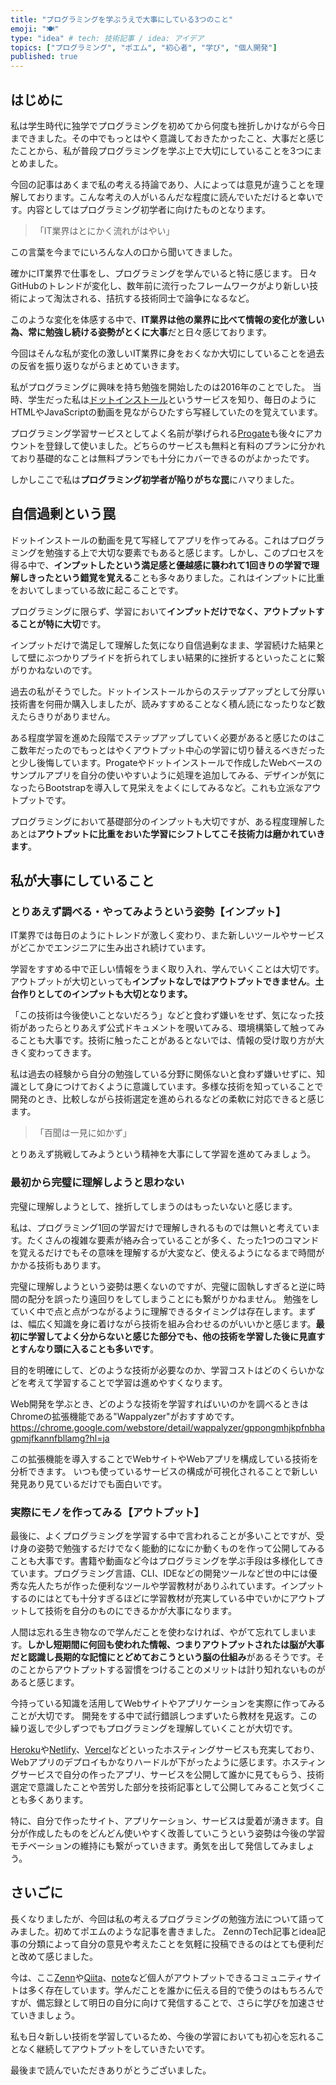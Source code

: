 ```yaml
---
title: "プログラミングを学ぶうえで大事にしている3つのこと"
emoji: "🍽"
type: "idea" # tech: 技術記事 / idea: アイデア
topics: ["プログラミング", "ポエム", "初心者", "学び", "個人開発"]
published: true
---
```


## はじめに

私は学生時代に独学でプログラミングを初めてから何度も挫折しかけながら今日まできました。その中でもっとはやく意識しておきたかったこと、大事だと感じたことから、私が普段プログラミングを学ぶ上で大切にしていることを3つにまとめました。

今回の記事はあくまで私の考える持論であり、人によっては意見が違うことを理解しております。こんな考えの人がいるんだな程度に読んでいただけると幸いです。内容としてはプログラミング初学者に向けたものとなります。

> 「IT業界はとにかく流れがはやい」

この言葉を今までにいろんな人の口から聞いてきました。

確かにIT業界で仕事をし、プログラミングを学んでいると特に感じます。
日々GitHubのトレンドが変化し、数年前に流行ったフレームワークがより新しい技術によって淘汰される、拮抗する技術同士で論争になるなど。

このような変化を体感する中で、**IT業界は他の業界に比べて情報の変化が激しい為、常に勉強し続ける姿勢がとくに大事**だと日々感じております。

今回はそんな私が変化の激しいIT業界に身をおくなか大切にしていることを過去の反省を振り返りながらまとめていきます。

私がプログラミングに興味を持ち勉強を開始したのは2016年のことでした。
当時、学生だった私は[ドットインストール](https://dotinstall.com)というサービスを知り、毎日のようにHTMLやJavaScriptの動画を見ながらひたすら写経していたのを覚えています。

プログラミング学習サービスとしてよく名前が挙げられる[Progate](https://prog-8.com)も後々にアカウントを登録して使いました。どちらのサービスも無料と有料のプランに分かれており基礎的なことは無料プランでも十分にカバーできるのがよかったです。

しかしここで私は**プログラミング初学者が陥りがちな罠**にハマりました。

## 自信過剰という罠

ドットインストールの動画を見て写経してアプリを作ってみる。これはプログラミングを勉強する上で大切な要素でもあると感じます。しかし、このプロセスを得る中で、**インプットしたという満足感と優越感に襲われて1回きりの学習で理解しきったという錯覚を覚える**ことも多々ありました。これはインプットに比重をおいてしまっている故に起こることです。

プログラミングに限らず、学習において**インプットだけでなく、アウトプットすることが特に大切**です。

インプットだけで満足して理解した気になり自信過剰なまま、学習続けた結果として壁にぶつかりプライドを折られてしまい結果的に挫折するといったことに繋がりかねないのです。

過去の私がそうでした。ドットインストールからのステップアップとして分厚い技術書を何冊か購入しましたが、読みすすめることなく積ん読になったりなど数えたらきりがありません。

ある程度学習を進めた段階でステップアップしていく必要があると感じたのはここ数年だったのでもっとはやくアウトプット中心の学習に切り替えるべきだったと少し後悔しています。Progateやドットインストールで作成したWebベースのサンプルアプリを自分の使いやすいように処理を追加してみる、デザインが気になったらBootstrapを導入して見栄えをよくにしてみるなど。これも立派なアウトプットです。

プログラミングにおいて基礎部分のインプットも大切ですが、ある程度理解したあとは**アウトプットに比重をおいた学習にシフトしてこそ技術力は磨かれていきます**。

## 私が大事にしていること

### とりあえず調べる・やってみようという姿勢【インプット】

IT業界では毎日のようにトレンドが激しく変わり、また新しいツールやサービスがどこかでエンジニアに生み出され続けています。

学習をすすめる中で正しい情報をうまく取り入れ、学んでいくことは大切です。アウトプットが大切といっても**インプットなしではアウトプットできません**。**土台作りとしてのインプットも大切となります。**

「この技術は今後使いことないだろう」などと食わず嫌いをせず、気になった技術があったらとりあえず公式ドキュメントを覗いてみる、環境構築して触ってみることも大事です。技術に触ったことがあるとないでは、情報の受け取り方が大きく変わってきます。

私は過去の経験から自分の勉強している分野に関係ないと食わず嫌いせずに、知識として身につけておくように意識しています。多様な技術を知っていることで開発のとき、比較しながら技術選定を進められるなどの柔軟に対応できると感じます。

>「百聞は一見に如かず」

とりあえず挑戦してみようという精神を大事にして学習を進めてみましょう。

### 最初から完璧に理解しようと思わない

完璧に理解しようとして、挫折してしまうのはもったいないと感じます。

私は、プログラミング1回の学習だけで理解しきれるものでは無いと考えています。たくさんの複雑な要素が絡み合っていることが多く、たった1つのコマンドを覚えるだけでもその意味を理解するが大変など、使えるようになるまで時間がかかる技術もあります。

完璧に理解しようという姿勢は悪くないのですが、完璧に固執しすぎると逆に時間の配分を誤ったり遠回りをしてしまうことにも繋がりかねません。
勉強をしていく中で点と点がつながるように理解できるタイミングは存在します。まずは、幅広く知識を身に着けながら技術を組み合わせるのがいいかと感じます。**最初に学習してよく分からないと感じた部分でも、他の技術を学習した後に見直すとすんなり頭に入ることも多いです**。

目的を明確にして、どのような技術が必要なのか、学習コストはどのくらいかなどを考えて学習することで学習は進めやすくなります。

Web開発を学ぶとき、どのような技術を学習すればいいのかを調べるときはChromeの拡張機能である"Wappalyzer"がおすすめです。
https://chrome.google.com/webstore/detail/wappalyzer/gppongmhjkpfnbhagpmjfkannfbllamg?hl=ja

この拡張機能を導入することでWebサイトやWebアプリを構成している技術を分析できます。
いつも使っているサービスの構成が可視化されることで新しい発見あり見ているだけでも面白いです。

### 実際にモノを作ってみる【アウトプット】

最後に、よくプログラミングを学習する中で言われることが多いことですが、受け身の姿勢で勉強するだけでなく能動的になにか動くものを作って公開してみることも大事です。書籍や動画など今はプログラミングを学ぶ手段は多様化してきています。プログラミング言語、CLI、IDEなどの開発ツールなど世の中には優秀な先人たちが作った便利なツールや学習教材がありふれています。インプットするのにはとても十分すぎるほどに学習教材が充実している中でいかにアウトプットして技術を自分のものにできるかが大事になります。

人間は忘れる生き物なので学んだことを使わなければ、やがて忘れてしまいます。**しかし短期間に何回も使われた情報、つまりアウトプットされたは脳が大事だと認識し長期的な記憶にとどめておこうという脳の仕組み**があるそうです。そのことからアウトプットする習慣をつけることのメリットは計り知れないものがあると感じます。

今持っている知識を活用してWebサイトやアプリケーションを実際に作ってみることが大切です。
開発をする中で試行錯誤しつまずいたら教材を見返す。この繰り返しで少しずつでもプログラミングを理解していくことが大切です。

[Heroku](https://dashboard.heroku.com/apps)や[Netlify](https://www.netlify.com)、[Vercel](https://vercel.com)などといったホスティングサービスも充実しており、Webアプリのデプロイもかなりハードルが下がったように感じます。ホスティングサービスで自分の作ったアプリ、サービスを公開して誰かに見てもらう、技術選定で意識したことや苦労した部分を技術記事として公開してみること気づくことも多くあります。

特に、自分で作ったサイト、アプリケーション、サービスは愛着が湧きます。自分が作成したものをどんどん使いやすく改善していこうという姿勢は今後の学習モチベーションの維持にも繋がっていきます。勇気を出して発信してみましょう。

## さいごに

長くなりましたが、今回は私の考えるプログラミングの勉強方法について語ってみました。初めてポエムのような記事を書きました。
ZennのTech記事とidea記事の分類によって自分の意見や考えたことを気軽に投稿できるのはとても便利だと改めて感じました。

今は、ここ[Zenn](https://zenn.dev)や[Qiita](https://qiita.com)、[note](https://note.com)など個人がアウトプットできるコミュニティサイトは多く存在しています。学んだことを誰かに伝える目的で使うのはもちろんですが、備忘録として明日の自分に向けて発信することで、さらに学びを加速させていきましょう。

私も日々新しい技術を学習しているため、今後の学習においても初心を忘れることなく継続してアウトプットをしていきたいです。

最後まで読んでいただきありがとうございました。
